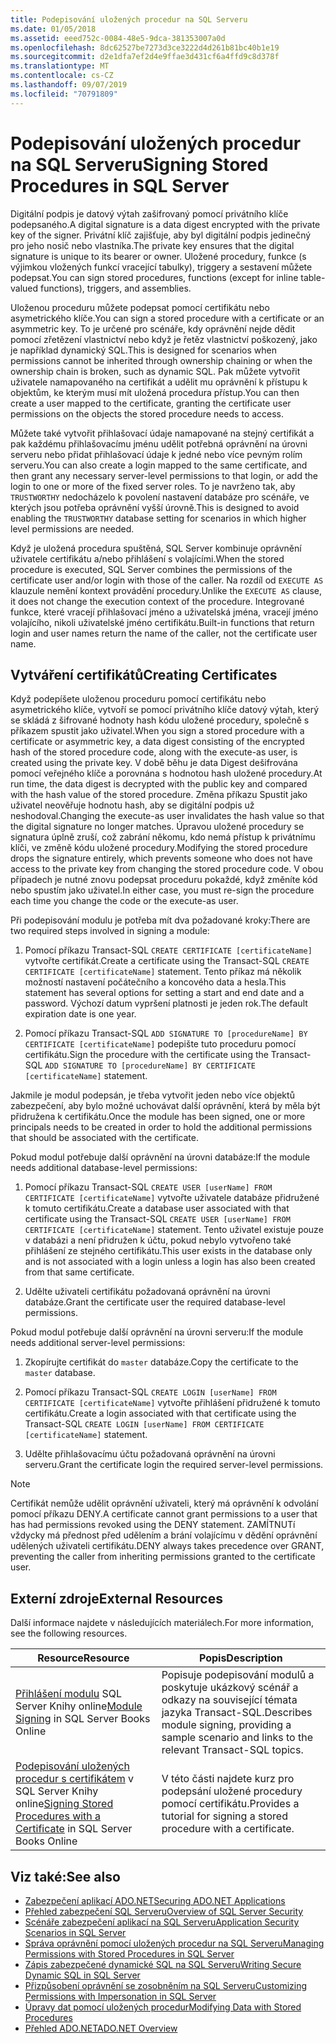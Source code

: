 ```yaml
---
title: Podepisování uložených procedur na SQL Serveru
ms.date: 01/05/2018
ms.assetid: eeed752c-0084-48e5-9dca-381353007a0d
ms.openlocfilehash: 8dc62527be7273d3ce3222d4d261b81bc40b1e19
ms.sourcegitcommit: d2e1dfa7ef2d4e9ffae3d431cf6a4ffd9c8d378f
ms.translationtype: MT
ms.contentlocale: cs-CZ
ms.lasthandoff: 09/07/2019
ms.locfileid: "70791809"
---
```

# <a name="signing-stored-procedures-in-sql-server"></a><span data-ttu-id="dbd98-102">Podepisování uložených procedur na SQL Serveru</span><span class="sxs-lookup"><span data-stu-id="dbd98-102">Signing Stored Procedures in SQL Server</span></span>

<span data-ttu-id="dbd98-103">Digitální podpis je datový výtah zašifrovaný pomocí privátního klíče podepsaného.</span><span class="sxs-lookup"><span data-stu-id="dbd98-103">A digital signature is a data digest encrypted with the private key of the signer.</span></span> <span data-ttu-id="dbd98-104">Privátní klíč zajišťuje, aby byl digitální podpis jedinečný pro jeho nosič nebo vlastníka.</span><span class="sxs-lookup"><span data-stu-id="dbd98-104">The private key ensures that the digital signature is unique to its bearer or owner.</span></span> <span data-ttu-id="dbd98-105">Uložené procedury, funkce (s výjimkou vložených funkcí vracející tabulky), triggery a sestavení můžete podepsat.</span><span class="sxs-lookup"><span data-stu-id="dbd98-105">You can sign stored procedures, functions (except for inline table-valued functions), triggers, and assemblies.</span></span>

<span data-ttu-id="dbd98-106">Uloženou proceduru můžete podepsat pomocí certifikátu nebo asymetrického klíče.</span><span class="sxs-lookup"><span data-stu-id="dbd98-106">You can sign a stored procedure with a certificate or an asymmetric key.</span></span> <span data-ttu-id="dbd98-107">To je určené pro scénáře, kdy oprávnění nejde dědit pomocí zřetězení vlastnictví nebo když je řetěz vlastnictví poškozený, jako je například dynamický SQL.</span><span class="sxs-lookup"><span data-stu-id="dbd98-107">This is designed for scenarios when permissions cannot be inherited through ownership chaining or when the ownership chain is broken, such as dynamic SQL.</span></span> <span data-ttu-id="dbd98-108">Pak můžete vytvořit uživatele namapovaného na certifikát a udělit mu oprávnění k přístupu k objektům, ke kterým musí mít uložená procedura přístup.</span><span class="sxs-lookup"><span data-stu-id="dbd98-108">You can then create a user mapped to the certificate, granting the certificate user permissions on the objects the stored procedure needs to access.</span></span>

<span data-ttu-id="dbd98-109">Můžete také vytvořit přihlašovací údaje namapované na stejný certifikát a pak každému přihlašovacímu jménu udělit potřebná oprávnění na úrovni serveru nebo přidat přihlašovací údaje k jedné nebo více pevným rolím serveru.</span><span class="sxs-lookup"><span data-stu-id="dbd98-109">You can also create a login mapped to the same certificate, and then grant any necessary server-level permissions to that login, or add the login to one or more of the fixed server roles.</span></span> <span data-ttu-id="dbd98-110">To je navrženo tak, aby `TRUSTWORTHY` nedocházelo k povolení nastavení databáze pro scénáře, ve kterých jsou potřeba oprávnění vyšší úrovně.</span><span class="sxs-lookup"><span data-stu-id="dbd98-110">This is designed to avoid enabling the `TRUSTWORTHY` database setting for scenarios in which higher level permissions are needed.</span></span>

<span data-ttu-id="dbd98-111">Když je uložená procedura spuštěná, SQL Server kombinuje oprávnění uživatele certifikátu a/nebo přihlášení s volajícími.</span><span class="sxs-lookup"><span data-stu-id="dbd98-111">When the stored procedure is executed, SQL Server combines the permissions of the certificate user and/or login with those of the caller.</span></span> <span data-ttu-id="dbd98-112">Na rozdíl od `EXECUTE AS` klauzule nemění kontext provádění procedury.</span><span class="sxs-lookup"><span data-stu-id="dbd98-112">Unlike the `EXECUTE AS` clause, it does not change the execution context of the procedure.</span></span> <span data-ttu-id="dbd98-113">Integrované funkce, které vracejí přihlašovací jméno a uživatelská jména, vracejí jméno volajícího, nikoli uživatelské jméno certifikátu.</span><span class="sxs-lookup"><span data-stu-id="dbd98-113">Built-in functions that return login and user names return the name of the caller, not the certificate user name.</span></span>

## <a name="creating-certificates"></a><span data-ttu-id="dbd98-114">Vytváření certifikátů</span><span class="sxs-lookup"><span data-stu-id="dbd98-114">Creating Certificates</span></span>

<span data-ttu-id="dbd98-115">Když podepíšete uloženou proceduru pomocí certifikátu nebo asymetrického klíče, vytvoří se pomocí privátního klíče datový výtah, který se skládá z šifrované hodnoty hash kódu uložené procedury, společně s příkazem spustit jako uživatel.</span><span class="sxs-lookup"><span data-stu-id="dbd98-115">When you sign a stored procedure with a certificate or asymmetric key, a data digest consisting of the encrypted hash of the stored procedure code, along with the execute-as user, is created using the private key.</span></span> <span data-ttu-id="dbd98-116">V době běhu je data Digest dešifrována pomocí veřejného klíče a porovnána s hodnotou hash uložené procedury.</span><span class="sxs-lookup"><span data-stu-id="dbd98-116">At run time, the data digest is decrypted with the public key and compared with the hash value of the stored procedure.</span></span> <span data-ttu-id="dbd98-117">Změna příkazu Spustit jako uživatel neověřuje hodnotu hash, aby se digitální podpis už neshodoval.</span><span class="sxs-lookup"><span data-stu-id="dbd98-117">Changing the execute-as user invalidates the hash value so that the digital signature no longer matches.</span></span> <span data-ttu-id="dbd98-118">Úpravou uložené procedury se signatura úplně zruší, což zabrání někomu, kdo nemá přístup k privátnímu klíči, ve změně kódu uložené procedury.</span><span class="sxs-lookup"><span data-stu-id="dbd98-118">Modifying the stored procedure drops the signature entirely, which prevents someone who does not have access to the private key from changing the stored procedure code.</span></span> <span data-ttu-id="dbd98-119">V obou případech je nutné znovu podepsat proceduru pokaždé, když změníte kód nebo spustím jako uživatel.</span><span class="sxs-lookup"><span data-stu-id="dbd98-119">In either case, you must re-sign the procedure each time you change the code or the execute-as user.</span></span>

<span data-ttu-id="dbd98-120">Při podepisování modulu je potřeba mít dva požadované kroky:</span><span class="sxs-lookup"><span data-stu-id="dbd98-120">There are two required steps involved in signing a module:</span></span>

1. <span data-ttu-id="dbd98-121">Pomocí příkazu Transact-SQL `CREATE CERTIFICATE [certificateName]` vytvořte certifikát.</span><span class="sxs-lookup"><span data-stu-id="dbd98-121">Create a certificate using the Transact-SQL `CREATE CERTIFICATE [certificateName]` statement.</span></span> <span data-ttu-id="dbd98-122">Tento příkaz má několik možností nastavení počátečního a koncového data a hesla.</span><span class="sxs-lookup"><span data-stu-id="dbd98-122">This statement has several options for setting a start and end date and a password.</span></span> <span data-ttu-id="dbd98-123">Výchozí datum vypršení platnosti je jeden rok.</span><span class="sxs-lookup"><span data-stu-id="dbd98-123">The default expiration date is one year.</span></span>

1. <span data-ttu-id="dbd98-124">Pomocí příkazu Transact-SQL `ADD SIGNATURE TO [procedureName] BY CERTIFICATE [certificateName]` podepište tuto proceduru pomocí certifikátu.</span><span class="sxs-lookup"><span data-stu-id="dbd98-124">Sign the procedure with the certificate using the Transact-SQL `ADD SIGNATURE TO [procedureName] BY CERTIFICATE [certificateName]` statement.</span></span>

<span data-ttu-id="dbd98-125">Jakmile je modul podepsán, je třeba vytvořit jeden nebo více objektů zabezpečení, aby bylo možné uchovávat další oprávnění, která by měla být přidružena k certifikátu.</span><span class="sxs-lookup"><span data-stu-id="dbd98-125">Once the module has been signed, one or more principals needs to be created in order to hold the additional permissions that should be associated with the certificate.</span></span>

<span data-ttu-id="dbd98-126">Pokud modul potřebuje další oprávnění na úrovni databáze:</span><span class="sxs-lookup"><span data-stu-id="dbd98-126">If the module needs additional database-level permissions:</span></span>

1. <span data-ttu-id="dbd98-127">Pomocí příkazu Transact-SQL `CREATE USER [userName] FROM CERTIFICATE [certificateName]` vytvořte uživatele databáze přidružené k tomuto certifikátu.</span><span class="sxs-lookup"><span data-stu-id="dbd98-127">Create a database user associated with that certificate using the Transact-SQL `CREATE USER [userName] FROM CERTIFICATE [certificateName]` statement.</span></span> <span data-ttu-id="dbd98-128">Tento uživatel existuje pouze v databázi a není přidružen k účtu, pokud nebylo vytvořeno také přihlášení ze stejného certifikátu.</span><span class="sxs-lookup"><span data-stu-id="dbd98-128">This user exists in the database only and is not associated with a login unless a login has also been created from that same certificate.</span></span>

1. <span data-ttu-id="dbd98-129">Udělte uživateli certifikátu požadovaná oprávnění na úrovni databáze.</span><span class="sxs-lookup"><span data-stu-id="dbd98-129">Grant the certificate user the required database-level permissions.</span></span>

<span data-ttu-id="dbd98-130">Pokud modul potřebuje další oprávnění na úrovni serveru:</span><span class="sxs-lookup"><span data-stu-id="dbd98-130">If the module needs additional server-level permissions:</span></span>

1. <span data-ttu-id="dbd98-131">Zkopírujte certifikát do `master` databáze.</span><span class="sxs-lookup"><span data-stu-id="dbd98-131">Copy the certificate to the `master` database.</span></span>

1. <span data-ttu-id="dbd98-132">Pomocí příkazu Transact-SQL `CREATE LOGIN [userName] FROM CERTIFICATE [certificateName]` vytvořte přihlášení přidružené k tomuto certifikátu.</span><span class="sxs-lookup"><span data-stu-id="dbd98-132">Create a login associated with that certificate using the Transact-SQL `CREATE LOGIN [userName] FROM CERTIFICATE [certificateName]` statement.</span></span>

1. <span data-ttu-id="dbd98-133">Udělte přihlašovacímu účtu požadovaná oprávnění na úrovni serveru.</span><span class="sxs-lookup"><span data-stu-id="dbd98-133">Grant the certificate login the required server-level permissions.</span></span>

> [!NOTE]
> <span data-ttu-id="dbd98-134">Certifikát nemůže udělit oprávnění uživateli, který má oprávnění k odvolání pomocí příkazu DENY.</span><span class="sxs-lookup"><span data-stu-id="dbd98-134">A certificate cannot grant permissions to a user that has had permissions revoked using the DENY statement.</span></span> <span data-ttu-id="dbd98-135">ZAMÍTNUTí vždycky má přednost před udělením a brání volajícímu v dědění oprávnění udělených uživateli certifikátu.</span><span class="sxs-lookup"><span data-stu-id="dbd98-135">DENY always takes precedence over GRANT, preventing the caller from inheriting permissions granted to the certificate user.</span></span>

## <a name="external-resources"></a><span data-ttu-id="dbd98-136">Externí zdroje</span><span class="sxs-lookup"><span data-stu-id="dbd98-136">External Resources</span></span>

<span data-ttu-id="dbd98-137">Další informace najdete v následujících materiálech.</span><span class="sxs-lookup"><span data-stu-id="dbd98-137">For more information, see the following resources.</span></span>

|<span data-ttu-id="dbd98-138">Resource</span><span class="sxs-lookup"><span data-stu-id="dbd98-138">Resource</span></span>|<span data-ttu-id="dbd98-139">Popis</span><span class="sxs-lookup"><span data-stu-id="dbd98-139">Description</span></span>|
|--------------|-----------------|
|<span data-ttu-id="dbd98-140">[Přihlášení modulu](https://go.microsoft.com/fwlink/?LinkId=98590) SQL Server Knihy online</span><span class="sxs-lookup"><span data-stu-id="dbd98-140">[Module Signing](https://go.microsoft.com/fwlink/?LinkId=98590) in SQL Server Books Online</span></span>|<span data-ttu-id="dbd98-141">Popisuje podepisování modulů a poskytuje ukázkový scénář a odkazy na související témata jazyka Transact-SQL.</span><span class="sxs-lookup"><span data-stu-id="dbd98-141">Describes module signing, providing a sample scenario and links to the relevant Transact-SQL topics.</span></span>|
|<span data-ttu-id="dbd98-142">[Podepisování uložených procedur s certifikátem](/sql/relational-databases/tutorial-signing-stored-procedures-with-a-certificate) v SQL Server Knihy online</span><span class="sxs-lookup"><span data-stu-id="dbd98-142">[Signing Stored Procedures with a Certificate](/sql/relational-databases/tutorial-signing-stored-procedures-with-a-certificate) in SQL Server Books Online</span></span>|<span data-ttu-id="dbd98-143">V této části najdete kurz pro podepsání uložené procedury pomocí certifikátu.</span><span class="sxs-lookup"><span data-stu-id="dbd98-143">Provides a tutorial for signing a stored procedure with a certificate.</span></span>|

## <a name="see-also"></a><span data-ttu-id="dbd98-144">Viz také:</span><span class="sxs-lookup"><span data-stu-id="dbd98-144">See also</span></span>

- [<span data-ttu-id="dbd98-145">Zabezpečení aplikací ADO.NET</span><span class="sxs-lookup"><span data-stu-id="dbd98-145">Securing ADO.NET Applications</span></span>](../securing-ado-net-applications.md)
- [<span data-ttu-id="dbd98-146">Přehled zabezpečení SQL Serveru</span><span class="sxs-lookup"><span data-stu-id="dbd98-146">Overview of SQL Server Security</span></span>](overview-of-sql-server-security.md)
- [<span data-ttu-id="dbd98-147">Scénáře zabezpečení aplikací na SQL Serveru</span><span class="sxs-lookup"><span data-stu-id="dbd98-147">Application Security Scenarios in SQL Server</span></span>](application-security-scenarios-in-sql-server.md)
- [<span data-ttu-id="dbd98-148">Správa oprávnění pomocí uložených procedur na SQL Serveru</span><span class="sxs-lookup"><span data-stu-id="dbd98-148">Managing Permissions with Stored Procedures in SQL Server</span></span>](managing-permissions-with-stored-procedures-in-sql-server.md)
- [<span data-ttu-id="dbd98-149">Zápis zabezpečené dynamické SQL na SQL Serveru</span><span class="sxs-lookup"><span data-stu-id="dbd98-149">Writing Secure Dynamic SQL in SQL Server</span></span>](writing-secure-dynamic-sql-in-sql-server.md)
- [<span data-ttu-id="dbd98-150">Přizpůsobení oprávnění se zosobněním na SQL Serveru</span><span class="sxs-lookup"><span data-stu-id="dbd98-150">Customizing Permissions with Impersonation in SQL Server</span></span>](customizing-permissions-with-impersonation-in-sql-server.md)
- [<span data-ttu-id="dbd98-151">Úpravy dat pomocí uložených procedur</span><span class="sxs-lookup"><span data-stu-id="dbd98-151">Modifying Data with Stored Procedures</span></span>](../modifying-data-with-stored-procedures.md)
- [<span data-ttu-id="dbd98-152">Přehled ADO.NET</span><span class="sxs-lookup"><span data-stu-id="dbd98-152">ADO.NET Overview</span></span>](../ado-net-overview.md)
